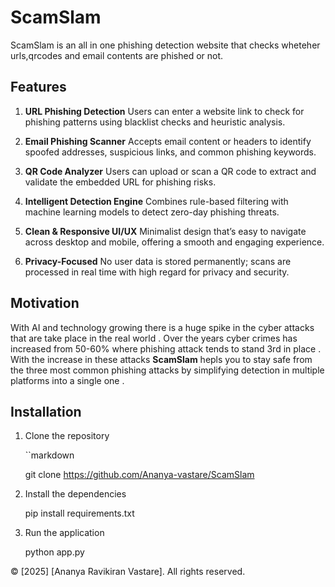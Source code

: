 # ScamSlam

ScamSlam is an all in one phishing detection website that checks wheteher urls,qrcodes and email contents are phished or not.

## Features
1. **URL Phishing Detection**
Users can enter a website link to check for phishing patterns using blacklist checks and heuristic analysis.

2. **Email Phishing Scanner**
Accepts email content or headers to identify spoofed addresses, suspicious links, and common phishing keywords.

3. **QR Code Analyzer**
Users can upload or scan a QR code to extract and validate the embedded URL for phishing risks.

4. **Intelligent Detection Engine**
Combines rule-based filtering with machine learning models to detect zero-day phishing threats.

5. **Clean & Responsive UI/UX**
Minimalist design that’s easy to navigate across desktop and mobile, offering a smooth and engaging experience.

6. **Privacy-Focused**
No user data is stored permanently; scans are processed in real time with high regard for privacy and security.

## Motivation 
With AI and technology growing there is a huge spike in the cyber attacks that are take place in the real world . Over the years cyber crimes has increased from 50-60% where phishing attack tends to stand 3rd in place . With the increase in these attacks **ScamSlam** hepls you to stay safe from the three most common phishing attacks by simplifying detection in multiple platforms into a single one .

## Installation 

1. Clone the repository
   
   ``markdown
   
     git clone https://github.com/Ananya-vastare/ScamSlam
3. Install the dependencies

     pip install requirements.txt
5. Run the application
   
     python app.py

   
© [2025] [Ananya Ravikiran Vastare]. All rights reserved.

